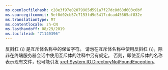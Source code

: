```yaml
---
ms.openlocfilehash: c28e3f97e02079905d591a7f27dc8d68d603c0bf
ms.sourcegitcommit: 5ef0d02cb57c7153fd9d5417cdcad45665af832e
ms.translationtype: MT
ms.contentlocale: zh-CN
ms.lasthandoff: 08/29/2019
ms.locfileid: "71140396"
---
```

反斜杠 (\\) 是互斥体名称中的保留字符。 请勿在互斥体名称中使用反斜杠 (\\)，除非在终端服务器会话中使用互斥体的注释中另有规定。 否则，即使互斥体的名称表示现有文件，也可能引发 <xref:System.IO.DirectoryNotFoundException>。
